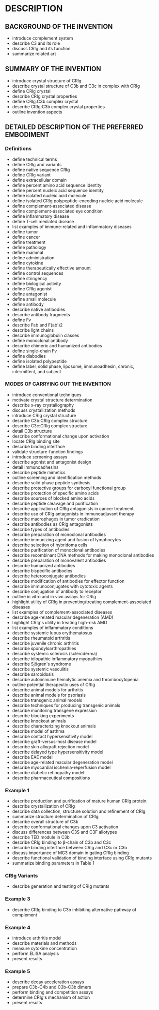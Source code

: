 # DESCRIPTION

## BACKGROUND OF THE INVENTION

- introduce complement system
- describe C3 and its role
- discuss CRIg and its function
- summarize related art

## SUMMARY OF THE INVENTION

- introduce crystal structure of CRIg
- describe crystal structure of C3b and C3c in complex with CRIg
- define CRIg crystal
- describe CRIg crystal properties
- define CRIg:C3b complex crystal
- describe CRIg:C3b complex crystal properties
- outline invention aspects

## DETAILED DESCRIPTION OF THE PREFERRED EMBODIMENT

### Definitions

- define technical terms
- define CRIg and variants
- define native sequence CRIg
- define CRIg variant
- define extracellular domain
- define percent amino acid sequence identity
- define percent nucleic acid sequence identity
- define isolated nucleic acid molecule
- define isolated CRIg polypeptide-encoding nucleic acid molecule
- define complement-associated disease
- define complement-associated eye condition
- define inflammatory disease
- define T-cell mediated disease
- list examples of immune-related and inflammatory diseases
- define tumor
- define cancer
- define treatment
- define pathology
- define mammal
- define administration
- define cytokine
- define therapeutically effective amount
- define control sequences
- define stringency
- define biological activity
- define CRIg agonist
- define antagonist
- define small molecule
- define antibody
- describe native antibodies
- describe antibody fragments
- define Fv
- describe Fab and F(ab')2
- describe light chains
- describe immunoglobulin classes
- define monoclonal antibody
- describe chimeric and humanized antibodies
- define single-chain Fv
- define diabodies
- define isolated polypeptide
- define label, solid phase, liposome, immunoadhesin, chronic, intermittent, and subject

### MODES OF CARRYING OUT THE INVENTION

- introduce conventional techniques
- motivate crystal structure determination
- describe x-ray crystallography
- discuss crystallization methods
- introduce CRIg crystal structure
- describe C3b:CRIg complex structure
- describe C3c:CRIg complex structure
- detail C3b structure
- describe conformational change upon activation
- locate CRIg binding site
- describe binding interface
- validate structure-function findings
- introduce screening assays
- describe agonist and antagonist design
- detail immunoadhesins
- describe peptide mimetics
- outline screening and identification methods
- describe solid phase peptide synthesis
- describe protective groups for carboxyl functional group
- describe protection of specific amino acids
- describe sources of blocked amino acids
- describe peptide cleavage and purification
- describe application of CRIg antagonists in cancer treatment
- describe use of CRIg antagonists in immunoadjuvant therapy
- describe macrophages in tumor eradication
- describe antibodies as CRIg antagonists
- describe types of antibodies
- describe preparation of monoclonal antibodies
- describe immunizing agent and fusion of lymphocytes
- describe selection of hybridoma cells
- describe purification of monoclonal antibodies
- describe recombinant DNA methods for making monoclonal antibodies
- describe preparation of monovalent antibodies
- describe humanized antibodies
- describe bispecific antibodies
- describe heteroconjugate antibodies
- describe modification of antibodies for effector function
- describe immunoconjugates with cytotoxic agents
- describe conjugation of antibody to receptor
- outline in vitro and in vivo assays for CRIg
- highlight utility of CRIg in preventing/treating complement-associated diseases
- list examples of complement-associated diseases
- describe age-related macular degeneration (AMD)
- highlight CRIg's utility in treating high-risk AMD
- list examples of inflammatory conditions
- describe systemic lupus erythematosus
- describe rheumatoid arthritis
- describe juvenile chronic arthritis
- describe spondyloarthropathies
- describe systemic sclerosis (scleroderma)
- describe idiopathic inflammatory myopathies
- describe Sjögren's syndrome
- describe systemic vasculitis
- describe sarcoidosis
- describe autoimmune hemolytic anemia and thrombocytopenia
- outline potential therapeutic uses of CRIg
- describe animal models for arthritis
- describe animal models for psoriasis
- describe transgenic animal models
- describe techniques for producing transgenic animals
- describe monitoring transgene expression
- describe blocking experiments
- describe knockout animals
- describe characterizing knockout animals
- describe model of asthma
- describe contact hypersensitivity model
- describe graft-versus-host disease model
- describe skin allograft rejection model
- describe delayed type hypersensitivity model
- describe EAE model
- describe age-related macular degeneration model
- describe myocardial ischemia-reperfusion model
- describe diabetic retinopathy model
- describe pharmaceutical compositions

### Example 1

- describe production and purification of mature human CRIg protein
- describe crystallization of CRIg
- describe data collection, structure solution and refinement of CRIg
- summarize structure determination of CRIg
- describe overall structure of C3b
- describe conformational changes upon C3 activation
- discuss differences between C3S and C3F allotypes
- describe TED module in C3b
- describe CRIg binding to β-chain of C3b and C3c
- describe binding interface between CRIg and C3c or C3b
- discuss importance of MG3 domain in gating CRIg binding
- describe functional validation of binding interface using CRIg mutants
- summarize binding parameters in Table 1

### CRIg Variants

- describe generation and testing of CRIg mutants

### Example 3

- describe CRIg binding to C3b inhibiting alternative pathway of complement

### Example 4

- introduce arthritis model
- describe materials and methods
- measure cytokine concentration
- perform ELISA analysis
- present results

### Example 5

- describe decay acceleration assays
- prepare C3b-C4b and C3b-C3b dimers
- perform binding and competition assays
- determine CRIg's mechanism of action
- present results

